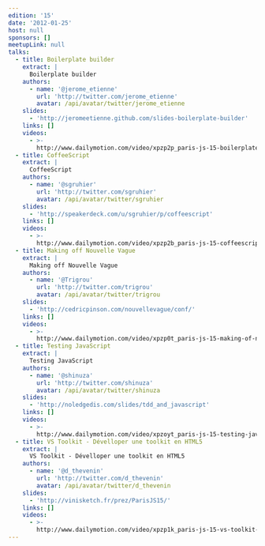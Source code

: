 ```yaml
---
edition: '15'
date: '2012-01-25'
host: null
sponsors: []
meetupLink: null
talks:
  - title: Boilerplate builder
    extract: |
      Boilerplate builder
    authors:
      - name: '@jerome_etienne'
        url: 'http://twitter.com/jerome_etienne'
        avatar: /api/avatar/twitter/jerome_etienne
    slides:
      - 'http://jeromeetienne.github.com/slides-boilerplate-builder'
    links: []
    videos:
      - >-
        http://www.dailymotion.com/video/xpzp2p_paris-js-15-boilerplate-builder-jerome-etienne_tech
  - title: CoffeeScript
    extract: |
      CoffeeScript
    authors:
      - name: '@sgruhier'
        url: 'http://twitter.com/sgruhier'
        avatar: /api/avatar/twitter/sgruhier
    slides:
      - 'http://speakerdeck.com/u/sgruhier/p/coffeescript'
    links: []
    videos:
      - >-
        http://www.dailymotion.com/video/xpzp2b_paris-js-15-coffeescript-sgruhier_tech
  - title: Making off Nouvelle Vague
    extract: |
      Making off Nouvelle Vague
    authors:
      - name: '@Trigrou'
        url: 'http://twitter.com/trigrou'
        avatar: /api/avatar/twitter/trigrou
    slides:
      - 'http://cedricpinson.com/nouvellevague/conf/'
    links: []
    videos:
      - >-
        http://www.dailymotion.com/video/xpzp0t_paris-js-15-making-of-nouvelle-vague-trigrou_tech
  - title: Testing JavaScript
    extract: |
      Testing JavaScript
    authors:
      - name: '@shinuza'
        url: 'http://twitter.com/shinuza'
        avatar: /api/avatar/twitter/shinuza
    slides:
      - 'http://noledgedis.com/slides/tdd_and_javascript'
    links: []
    videos:
      - >-
        http://www.dailymotion.com/video/xpzoyt_paris-js-15-testing-javascript-shinuza_tech
  - title: VS Toolkit - Dévelloper une toolkit en HTML5
    extract: |
      VS Toolkit - Dévelloper une toolkit en HTML5
    authors:
      - name: '@d_thevenin'
        url: 'http://twitter.com/d_thevenin'
        avatar: /api/avatar/twitter/d_thevenin
    slides:
      - 'http://vinisketch.fr/prez/ParisJS15/'
    links: []
    videos:
      - >-
        http://www.dailymotion.com/video/xpzp1k_paris-js-15-vs-toolkit-developper-une-toolkit-en-html5-d-thevenin_tech
---
```

